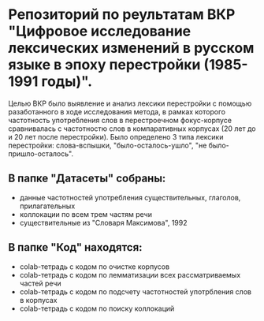 # Репозиторий по реультатам ВКР "Цифровое исследование лексических изменений в русском языке в эпоху перестройки (1985-1991 годы)".

Целью ВКР было выявление и анализ лексики перестройки с помощью разаботанного в ходе исследования метода, 
в рамках которого частотность употребления слов в перестроечном фокус-корпусе сравнивалась с частотностю слов в компаративных корпусах (20 лет до и 20 лет после перестройки).
Было определено 3 типа лексики перестройки: слова-вспышки, "было-осталось-ушло", "не было-пришло-осталось".

## В папке "Датасеты" собраны:
* данные частотностей употребления существительных, глаголов, прилагательных
* коллокации по всем трем частям речи
* существительные из "Словаря Максимова", 1992

## В папке "Код" находятся:
* colab-тетрадь с кодом по очистке корпусов
* colab-тетрадь с кодом по лемматизации всех рассматриваемых частей речи
* colab-тетрадь с кодом по подсчету частотностей употрбления слов в корпусах
* colab-тетрадь с кодом по поиску коллокаций
